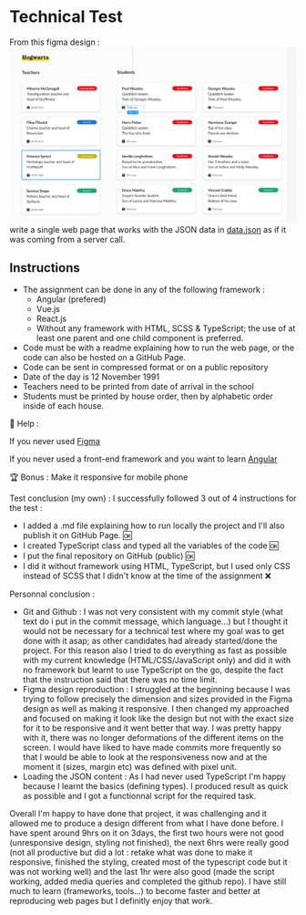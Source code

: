 # Technical Test
From this figma design : ![figma design](image.png) write a single web page that works with the JSON data in [data.json](data.json) as if it was coming from a server call.

## Instructions
- The assignment can be done in any of the following framework :
    - Angular (prefered)
    - Vue.js
    - React.js
    - Without any framework with HTML, SCSS & TypeScript; the use of at least one parent and one child component is preferred.
-  Code must be with a readme explaining how to run the web page, or the code can also be hosted on a GitHub Page. 
- Code can be sent in compressed format or on a public repository
- Date of the day is 12 November 1991
- Teachers need to be printed from date of arrival in the school
- Students must be printed by house order, then by alphabetic order inside of each house.

🎁 Help :

If you never used [Figma](https://www.figma.com/fr/best-practices/tips-on-developer-handoff/#an-overview-of-figma-for-developers)

If you never used a front-end framework and you want to learn [Angular](https://angular.io/tutorial/tour-of-heroes)

🏆 Bonus :
Make it responsive for mobile phone

Test conclusion (my own) :
I successfully followed 3 out of 4 instructions for the test : 
- I added a .md file explaining how to run locally the project and I'll also publish it on GitHub Page. 🆗 
- I created TypeScript class and typed all the variables of the code 🆗
- I put the final repository on GitHub (public) 🆗
- I did it without framework using HTML, TypeScript, but I used only CSS instead of SCSS that I didn't know at the time of the assignment ❌

Personnal conclusion :
- Git and Github : I was not very consistent with my commit style (what text do i put in the commit message, which language...) but I thought it would not be necessary for a technical test where my goal was to get done with it asap; as other candidates had already started/done the project. For this reason also I tried to do everything as fast as possible with my current knowledge (HTML/CSS/JavaScript only) and did it with no framework but learnt to use TypeScript on the go, despite the fact that the instruction said that there was no time limit.
- Figma design reproduction : I struggled at the beginning because I was trying to follow precisely the dimension and sizes provided in the Figma design as well as making it responsive. I then changed my approached and focused on making it look like the design but not with the exact size for it to be responsive and it went better that way. I was pretty happy with it, there was no longer deformations of the different items on the screen. I would have liked to have made commits more frequently so that I would be able to look at the responsiveness now and at the moment it (sizes, margin etc) was defined with pixel unit.
- Loading the JSON content : As I had never used TypeScript I'm happy because I learnt the basics (defining types). I produced result as quick as possible and I got a functionnal script for the required task.

Overall I'm happy to have done that project, it was challenging and it allowed me to produce a design different from what I have done before. 
I have spent around 9hrs on it on 3days, the first two hours were not good (unresponsive design, styling not finished), the next 6hrs were really good (not all productive but did a lot : retake what was done to make it responsive, finished the styling, created most of the typescript code but it was not working well) and the last 1hr were also good (made the script working, added media queries and completed the github repo).
I have still much to learn (frameworks, tools...) to become faster and better at reproducing web pages but I definitly enjoy that work.
